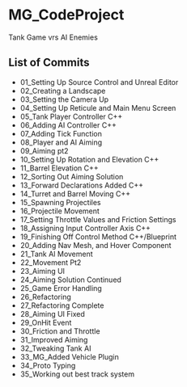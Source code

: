 # MG_CodeProject
Tank Game vrs AI Enemies

## List of Commits

* 01_Setting Up Source Control and Unreal Editor
* 02_Creating a Landscape
* 03_Setting the Camera Up
* 04_Setting Up Reticule and Main Menu Screen
* 05_Tank Player Controller C++
* 06_Adding AI Controller C++
* 07_Adding Tick Function
* 08_Player and AI Aiming
* 09_Aiming pt2
* 10_Setting Up Rotation and Elevation C++
* 11_Barrel Elevation C++
* 12_Sorting Out Aiming Solution
* 13_Forward Declarations Added C++
* 14_Turret and Barrel Moving C++
* 15_Spawning Projectiles
* 16_Projectile Movement
* 17_Setting Throttle Values and Friction Settings
* 18_Assigning Input Controller Axis C++
* 19_Finishing Off Control Method C++/Blueprint
* 20_Adding Nav Mesh, and Hover Component
* 21_Tank AI Movement
* 22_Movement Pt2
* 23_Aiming UI
* 24_Aiming Solution Continued
* 25_Game Error Handling
* 26_Refactoring
* 27_Refactoring Complete
* 28_Aiming UI Fixed
* 29_OnHit Event
* 30_Friction and Throttle
* 31_Improved Aiming
* 32_Tweaking Tank AI
* 33_MG_Added Vehicle Plugin
* 34_Proto Typing
* 35_Working out best track system

